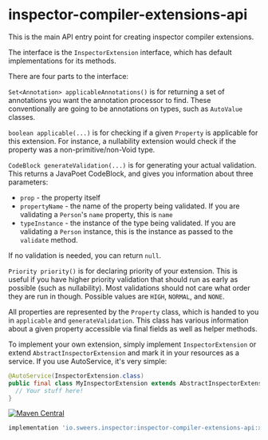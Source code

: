 inspector-compiler-extensions-api
=================================

This is the main API entry point for creating inspector compiler extensions. 

The interface is the `InspectorExtension` interface, which has default implementations for its methods.

There are four parts to the interface:

`Set<Annotation> applicableAnnotations()` is for returning a set of annotations you want the annotation 
processor to find. These conventionally are going to be annotations on types, such as `AutoValue` classes.

`boolean applicable(...)` is for checking if a given `Property` is applicable for this extension. For instance, 
a nullability extension would check if the property was a non-primitive/non-Void type.

`CodeBlock generateValidation(...)` is for generating your actual validation. This returns a JavaPoet CodeBlock, and gives you
information about three parameters:
- `prop` - the property itself
- `propertyName` - the name of the property being validated. If you are validating a `Person`'s `name` property, this is `name`
- `typeInstance` - the instance of the type being validated. If you are validating a `Person` instance, this is the instance as passed to the `validate` method.

If no validation is needed, you can return `null`.

`Priority priority()` is for declaring priority of your extension. This is useful if you have higher priority validation
that should run as early as possible (such as nullability). Most validations should not care what order they are run in though.
Possible values are `HIGH`, `NORMAL`, and `NONE`.

All properties are represented by the `Property` class, which is handed to you in `applicable` and `generateValidation`.
This class has various information about a given property accessible via final fields as well as helper methods.

To implement your own extension, simply implement `InspectorExtension` or extend `AbstractInspectorExtension` and 
mark it in your resources as a service. If you use AutoService, it's very simple:

```java
@AutoService(InspectorExtension.class) 
public final class MyInspectorExtension extends AbstractInspectorExtension {
  // Your stuff here!
}
```

[![Maven Central](https://img.shields.io/maven-central/v/io.sweers.inspector/inspector-compiler-extensions-api.svg)](https://mvnrepository.com/artifact/io.sweers.inspector/inspector-compiler-extensions-api)
```gradle
implementation 'io.sweers.inspector:inspector-compiler-extensions-api:x.y.z'
```
